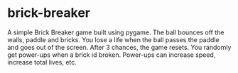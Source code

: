 # brick-breaker
A simple Brick Breaker game built using pygame.
The ball bounces off the walls, paddle and bricks.
You lose a life when the ball passes the paddle and goes out of the screen.
After 3 chances, the game resets.
You randomly get power-ups when a brick id broken.
Power-ups can increase speed, increase total lives, etc.
